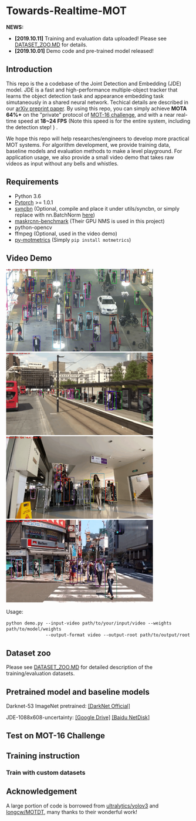 # Towards-Realtime-MOT
**NEWS:** 
- **[2019.10.11]** Training and evaluation data uploaded! Please see [DATASET_ZOO.MD](https://github.com/Zhongdao/Towards-Realtime-MOT/blob/master/DATASET_ZOO.MD) for details.
- **[2019.10.01]** Demo code and pre-trained model released!

## Introduction
This repo is the a codebase of the Joint Detection and Embedding (JDE) model. JDE is a fast and high-performance multiple-object tracker that learns the object detection task and appearance embedding task simutaneously in a shared neural network. Techical details are described in our [arXiv preprint paper](https://arxiv.org/pdf/1909.12605v1.pdf). By using this repo, you can simply achieve **MOTA 64%+** on the "private" protocol of [MOT-16 challenge](https://motchallenge.net/tracker/JDE), and with a near real-time speed at **18~24 FPS** (Note this speed is for the entire system, including the detection step! ) .

We hope this repo will help researches/engineers to develop more practical MOT systems. For algorithm development, we provide training data, baseline models and evaluation methods to make a level playground. For application usage, we also provide a small video demo that takes raw videos as input without any bells and whistles.

## Requirements
* Python 3.6
* [Pytorch](https://pytorch.org) >= 1.0.1
* [syncbn](https://github.com/ytoon/Synchronized-BatchNorm-PyTorch) (Optional, compile and place it under utils/syncbn, or simply replace with nn.BatchNorm [here](https://github.com/Zhongdao/Towards-Realtime-MOT/blob/master/models.py#L12))
* [maskrcnn-benchmark](https://github.com/facebookresearch/maskrcnn-benchmark) (Their GPU NMS is used in this project)
* python-opencv
* ffmpeg (Optional, used in the video demo)
* [py-motmetrics](https://github.com/cheind/py-motmetrics) (Simply `pip install motmetrics`)

## Video Demo
<img src="assets/MOT16-03.gif" width="400"/>   <img src="assets/MOT16-14.gif" width="400"/>
<img src="assets/IMG_0055.gif" width="400"/>   <img src="assets/000011-00001.gif" width="400"/>

Usage:
```
python demo.py --input-video path/to/your/input/video --weights path/to/model/weights
               --output-format video --output-root path/to/output/root
```
## Dataset zoo
Please see [DATASET_ZOO.MD](https://github.com/Zhongdao/Towards-Realtime-MOT/blob/master/DATASET_ZOO.MD) for detailed description of the training/evaluation datasets.
## Pretrained model and baseline models
Darknet-53 ImageNet pretrained: [[DarkNet Official]](https://pjreddie.com/media/files/darknet53.conv.74)

JDE-1088x608-uncertainty: [[Google Drive]](https://drive.google.com/open?id=1nlnuYfGNuHWZztQHXwVZSL_FvfE551pA) [[Baidu NetDisk]](https://pan.baidu.com/s/1Ifgn0Y_JZE65_qSrQM2l-Q)
## Test on MOT-16 Challenge

## Training instruction

### Train with custom datasets



## Acknowledgement
A large portion of code is borrowed from [ultralytics/yolov3](https://github.com/ultralytics/yolov3) and [longcw/MOTDT](https://github.com/longcw/MOTDT), many thanks to their wonderful work!
